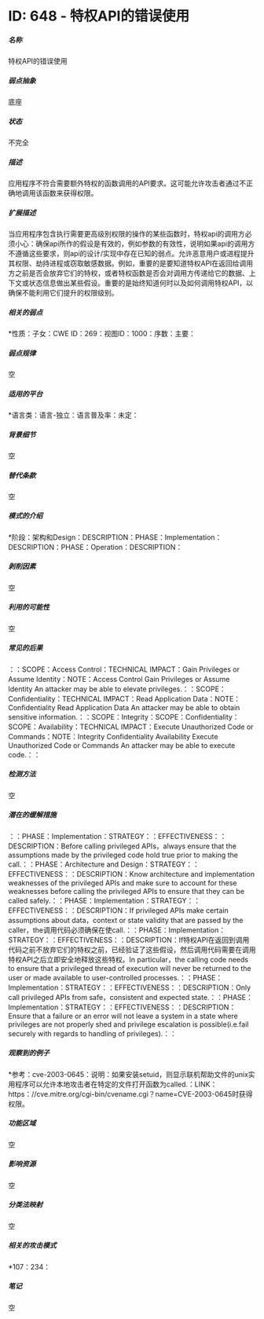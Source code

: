 # ID: 648 - 特权API的错误使用
<h5>名称</h5>特权API的错误使用
<h5>弱点抽象</h5>底座
<h5>状态</h5>不完全
<h5>描述</h5>应用程序不符合需要额外特权的函数调用的API要求。这可能允许攻击者通过不正确地调用该函数来获得权限。
<h5>扩展描述</h5>当应用程序包含执行需要更高级别权限的操作的某些函数时，特权api的调用方必须小心：确保api所作的假设是有效的，例如参数的有效性，说明如果api的调用方不遵循这些要求，则api的设计/实现中存在已知的弱点。允许恶意用户或进程提升其权限、劫持进程或窃取敏感数据。例如，重要的是要知道特权API在返回给调用方之前是否会放弃它们的特权，或者特权函数是否会对调用方传递给它的数据、上下文或状态信息做出某些假设。重要的是始终知道何时以及如何调用特权API，以确保不能利用它们提升的权限级别。
<h5>相关的弱点</h5>*性质：子女：CWE ID：269：视图ID：1000：序数：主要：
<h5>弱点规律</h5>空
<h5>适用的平台</h5>*语言类：语言-独立：语言普及率：未定：
<h5>背景细节</h5>空
<h5>替代条款</h5>空
<h5>模式的介绍</h5>*阶段：架构和Design：DESCRIPTION：PHASE：Implementation：DESCRIPTION：PHASE：Operation：DESCRIPTION：
<h5>剥削因素</h5>空
<h5>利用的可能性</h5>空
<h5>常见的后果</h5>：：SCOPE：Access Control：TECHNICAL IMPACT：Gain Privileges or Assume Identity：NOTE：Access Control Gain Privileges or Assume Identity An attacker may be able to elevate privileges.：：SCOPE：Confidentiality：TECHNICAL IMPACT：Read Application Data：NOTE：Confidentiality Read Application Data An attacker may be able to obtain sensitive information.：：SCOPE：Integrity：SCOPE：Confidentiality：SCOPE：Availability：TECHNICAL IMPACT：Execute Unauthorized Code or Commands：NOTE：Integrity Confidentiality Availability Execute Unauthorized Code or Commands An attacker may be able to execute code.：：
<h5>检测方法</h5>空
<h5>潜在的缓解措施</h5>：：PHASE：Implementation：STRATEGY：：EFFECTIVENESS：：DESCRIPTION：Before calling privileged APIs，always ensure that the assumptions made by the privileged code hold true prior to making the call.：：PHASE：Architecture and Design：STRATEGY：：EFFECTIVENESS：：DESCRIPTION：Know architecture and implementation weaknesses of the privileged APIs and make sure to account for these weaknesses before calling the privileged APIs to ensure that they can be called safely.：：PHASE：Implementation：STRATEGY：：EFFECTIVENESS：：DESCRIPTION：If privileged APIs make certain assumptions about data，context or state validity that are passed by the caller，the调用代码必须确保在使call.：：PHASE：Implementation：STRATEGY：：EFFECTIVENESS：：DESCRIPTION：If特权API在返回到调用代码之前不放弃它们的特权之前，已经验证了这些假设，然后调用代码需要在调用特权API之后立即安全地释放这些特权。In particular，the calling code needs to ensure that a privileged thread of execution will never be returned to the user or made available to user-controlled processes.：：PHASE：Implementation：STRATEGY：：EFFECTIVENESS：：DESCRIPTION：Only call privileged APIs from safe，consistent and expected state.：：PHASE：Implementation：STRATEGY：：EFFECTIVENESS：：DESCRIPTION：Ensure that a failure or an error will not leave a system in a state where privileges are not properly shed and privilege escalation is possible(i.e.fail securely with regards to handling of privileges).：：
<h5>观察到的例子</h5>*参考：cve-2003-0645：说明：如果安装setuid，则显示联机帮助文件的unix实用程序可以允许本地攻击者在特定的文件打开函数为called.：LINK：https：//cve.mitre.org/cgi-bin/cvename.cgi？name=CVE-2003-0645时获得权限。
<h5>功能区域</h5>空
<h5>影响资源</h5>空
<h5>分类法映射</h5>空
<h5>相关的攻击模式</h5>*107：234：
<h5>笔记</h5>空

